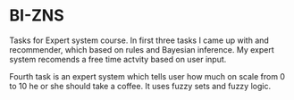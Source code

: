 # BI-ZNS
Tasks for Expert system course.
In first three tasks I came up with and recommender, which based on rules and Bayesian inference.
My expert system recomends a free time actvity based on user input.

Fourth task is an expert system which tells user how much on scale from 0 to 10 he or she should 
take a coffee. It uses fuzzy sets and fuzzy logic.
